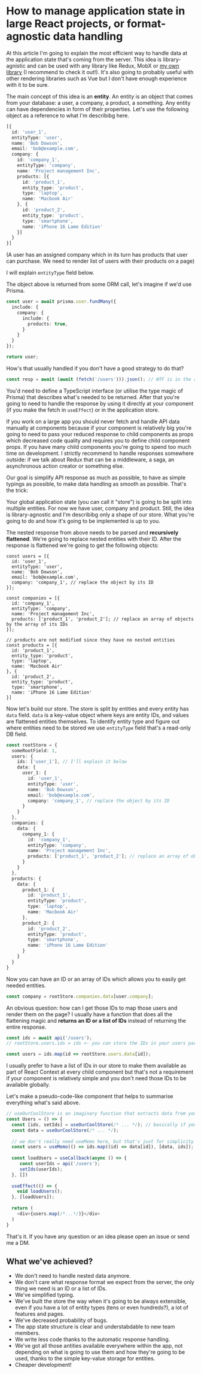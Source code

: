 # How to manage application state in large React projects, or format-agnostic data handling

At this article I'm going to explain the most efficient way to handle data at the application state that's coming from the server. This idea is library-agnistic and can be used with any library like Redux, MobX or [my own library](https://github.com/finom/use-change) (I recommend to check it out!). It's also going to probably useful with other rendering libraries such as Vue but I don't have enough experience with it to be sure.

The main concept of this idea is an **entity**. An entity is an object that comes from your database: a user, a company, a product, a something. Any entity can have dependencies in form of their properties. Let's use the following object as a reference to what I'm describibg here.

```ts
[{
  id: 'user_1',
  entityType: 'user',
  name: 'Bob Dowson',
  email: 'bob@example.com',
  company: {
    id: 'company_1',
    entityType: 'company',
    name: 'Project management Inc',
    products: [{
      id: 'product_1',
      entity_type: 'product',
      type: 'laptop',
      name: 'Macbook Air'
    }, {
      id: 'product_2',
      entity_type: 'product',
      type: 'smartphone',
      name: 'iPhone 16 Lame Edition'
    }]
  }
}]
```

(A user has an assigned company which in its turn has products that user can purchase. We need to render list of users with their products on a page)

I will explain `entityType` field below.

The object above is returned from some ORM call, let's imagine if we'd use Prisma.

```ts
const user = await prisma.user.fundMany({
  include: {
    company: {
      include: {
        products: true,
      }
    }
  }
});

return user;
```

How's that usually handled if you don't have a good strategy to do that?

```js
const resp = await (await (fetch('/users'))).json(); // WTF is in the resp?
```

You'd need to define a TypeScript interface (or utilise the type magic of Prisma) that describes what's needed to be returned. After that you're going to need to handle the response by using it directly at your component (if you make the fetch in `useEffect`) or in the application store.

If you work on a large app you should never fetch and handle API data manually at components because if your component is relatively big you're going to need to pass your reduced response to child components as props which decreased code quality and requires you to define child component props. If you have many child components you're going to spend too much time on development. I strictly recommend to handle responses somewhere outside: if we talk about Redux that can be a middleware, a saga, an asynchronous action creator or something else.

Our goal is simplify API response as much as possible, to have as simple typings as possible, to make data handling as smooth as possible. That's the trick:

Your global application state (you can call it "store") is going to be split into multiple entities. For now we have user, company and product. Still, the idea is library-agnostic and I'm describibg only a shape of our store. What you're going to do and how it's going to be implemented is up to you.

The nested response from above needs to be parsed and **recursively flattened**.  We're going to replace nested entities with their ID. After the response is flattened we're going to get the following objects:

```
const users = [{
  id: 'user_1',
  entityType: 'user',
  name: 'Bob Dowson',
  email: 'bob@example.com',
  company: 'company_1', // replace the object by its ID
}];

const companies = [{
  id: 'company_1',
  entityType: 'company',
  name: 'Project management Inc',
  products: ['product_1', 'product_2']; // replace an array of objects by the array of its IDs
}];

// products are not modified since they have no nested entities
const products = [{
  id: 'product_1',
  entity_type: 'product',
  type: 'laptop',
  name: 'Macbook Air'
}, {
  id: 'product_2',
  entity_type: 'product',
  type: 'smartphone',
  name: 'iPhone 16 Lame Edition'
}]
```

Now let's build our store. The store is split by entities and every entity has `data` field. `data` is a key-value object where keys are entity IDs, and values are flattened entities themselves. To identify entity type and figure out where entities need to be stored we use `entityType` field that's a read-only DB field.

```ts
const rootStore = {
  someRootField: 1,
  users: {
    ids: ['user_1'], // I'll explain it below
    data: {
      user_1: {
        id: 'user_1',
        entityType: 'user',
        name: 'Bob Dowson',
        email: 'bob@example.com',
        company: 'company_1', // replace the object by its ID
      }
    }
  },
  companies: {
    data: {
      company_1: {
        id: 'company_1',
        entityType: 'company',
        name: 'Project management Inc',
        products: ['product_1', 'product_2']; // replace an array of objects by the array of its IDs
      }
    }
  },
  products: {
    data: {
      product_1: {
        id: 'product_1',
        entityType: 'product',
        type: 'laptop',
        name: 'Macbook Air'
      }, 
      product_2: {
        id: 'product_2',
        entityType: 'product',
        type: 'smartphone',
        name: 'iPhone 16 Lame Edition'
      }
    }
  }
}
```

Now you can have an ID or an array of IDs which allows you to easily get needed entities.

```ts
const company = rootStore.companies.data[user.company];
```

An obvious question: how can I get those IDs to map those users and render them on the page? I usually have a function that does all the flattening magic and **returns an ID or a list of IDs** instead of returning the entire response.

```js
const ids = await api('/users');
// rootStore.users.ids = ids <- you can store the IDs in your users part of store

const users = ids.map(id => rootStore.users.data[id]);
```

I usually prefer to have a list of IDs in our store to make them available as part of React Context at every child component but that's not a requirement if your component is relatively simple and you don't need those IDs to be available globally.

Let's make a pseudo-code-like component that helps to summarise everything what's said above.

```ts
// useOurCoolStore is an imaginary function that extracts data from your store and also allows to set it
const Users = () => {
  const [ids, setIds] = useOurCoolStore(/* ... */); // basically if you don't want to store IDs at the global state you can simply use setState instead
  const data = useOurCoolStore(/* ... */);
  
  // we don't really need useMemo here, but that's just for simplicity
  const users = useMemo(() => ids.map((id) => data[id]), [data, ids]);
  
  const loadUsers = useCallback(async () => {
     const userIds = api('/users');
     setIds(userIds);
  }, [])
  
  useEffect(() => {
    void loadUsers();
  }, [loadUsers]);
  
  return (
    <div>{users.map(/*...*/)}</div>
  )
}
```

That's it. If you have any question or an idea please open an issue or send me a DM.

## What we've achieved?

- We don't need to handle nested data anymore.
- We don't care what response format we expect from the server, the only thing we need is an ID or a list of IDs.
- We've simplified typing.
- We've built the store the way when it's going to be always extensible, even if you have a lot of entity types (tens or even hundreds?), a lot of features and pages.
- We've decreased probability of bugs.
- The app state structure is clear and understabdable to new team members.
- We write less code thanks to the automatic response handling.
- We've got all those antities available everywhere within the app, not depending on what is going to use them and how they're going to be used, thanks to the simple key-value storage for entities.
- Cheaper development!
